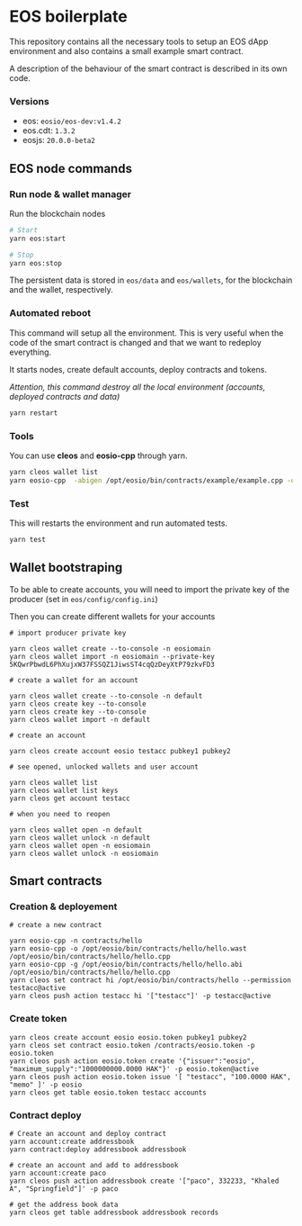 # EOS boilerplate

This repository contains all the necessary tools to setup an EOS dApp environment and also contains a small example smart contract.

A description of the behaviour of the smart contract is described in its own code.

### Versions

- eos: `eosio/eos-dev:v1.4.2`
- eos.cdt: `1.3.2`
- eosjs: `20.0.0-beta2`

## EOS node commands

### Run node & wallet manager

Run the blockchain nodes

```sh
# Start
yarn eos:start

# Stop
yarn eos:stop
```

The persistent data is stored in `eos/data` and `eos/wallets`, for the blockchain and the wallet, respectively.

### Automated reboot

This command will setup all the environment. This is very useful when the code of the smart contract is changed and that we want to redeploy everything. 

It starts nodes, create default accounts, deploy contracts and tokens.
 
*Attention, this command destroy all the local environment (accounts, deployed contracts and data)*
```sh
yarn restart
```

### Tools

You can use **cleos** and **eosio-cpp** through yarn.
 
```sh
yarn cleos wallet list
yarn eosio-cpp  -abigen /opt/eosio/bin/contracts/example/example.cpp -o /opt/eosio/bin/contracts/example/example.wasm --contract example
```

### Test
 
This will restarts the environment and run automated tests.

```sh
yarn test
```


## Wallet bootstraping

To be able to create accounts, you will need to import the private key of the producer (set in `eos/config/config.ini`)

Then you can create different wallets for your accounts


```
# import producer private key

yarn cleos wallet create --to-console -n eosiomain
yarn cleos wallet import -n eosiomain --private-key 5KQwrPbwdL6PhXujxW37FSSQZ1JiwsST4cqQzDeyXtP79zkvFD3

# create a wallet for an account

yarn cleos wallet create --to-console -n default
yarn cleos create key --to-console
yarn cleos create key --to-console
yarn cleos wallet import -n default

# create an account

yarn cleos create account eosio testacc pubkey1 pubkey2

# see opened, unlocked wallets and user account

yarn cleos wallet list
yarn cleos wallet list keys
yarn cleos get account testacc

# when you need to reopen

yarn cleos wallet open -n default
yarn cleos wallet unlock -n default
yarn cleos wallet open -n eosiomain
yarn cleos wallet unlock -n eosiomain
```

## Smart contracts


### Creation & deployement
```
# create a new contract

yarn eosio-cpp -n contracts/hello
yarn eosio-cpp -o /opt/eosio/bin/contracts/hello/hello.wast  /opt/eosio/bin/contracts/hello/hello.cpp
yarn eosio-cpp -g /opt/eosio/bin/contracts/hello/hello.abi  /opt/eosio/bin/contracts/hello/hello.cpp
yarn cleos set contract hi /opt/eosio/bin/contracts/hello --permission testacc@active     
yarn cleos push action testacc hi '["testacc"]' -p testacc@active
```

### Create token

```
yarn cleos create account eosio eosio.token pubkey1 pubkey2
yarn cleos set contract eosio.token /contracts/eosio.token -p eosio.token                   
yarn cleos push action eosio.token create '{"issuer":"eosio", "maximum_supply":"1000000000.0000 HAK"}' -p eosio.token@active
yarn cleos push action eosio.token issue '[ "testacc", "100.0000 HAK", "memo" ]' -p eosio
yarn cleos get table eosio.token testacc accounts
```


### Contract deploy

```
# Create an account and deploy contract
yarn account:create addressbook              
yarn contract:deploy addressbook addressbook 
        
# create an account and add to addressbook          
yarn account:create paco
yarn cleos push action addressbook create '["paco", 332233, "Khaled A", "Springfield"]' -p paco

# get the address book data
yarn cleos get table addressbook addressbook records    
```
